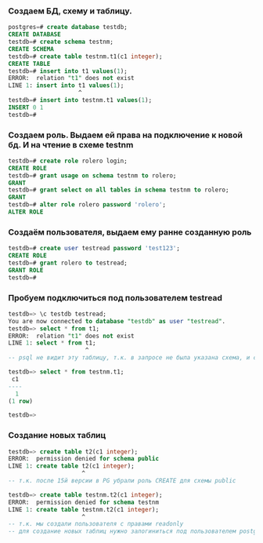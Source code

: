 ### Создаем БД, схему и таблицу.

```sql
postgres=# create database testdb;
CREATE DATABASE
testdb=# create schema testnm;
CREATE SCHEMA
testdb=# create table testnm.t1(c1 integer);
CREATE TABLE
testdb=# insert into t1 values(1);
ERROR:  relation "t1" does not exist
LINE 1: insert into t1 values(1);
                    ^
testdb=# insert into testnm.t1 values(1);
INSERT 0 1
testdb=# 
```

### Создаем роль. Выдаем ей права на подключение к новой бд. И на чтение в схеме testnm
```sql
testdb=# create role rolero login;
CREATE ROLE
testdb=# grant usage on schema testnm to rolero;
GRANT
testdb=# grant select on all tables in schema testnm to rolero;
GRANT
testdb=# alter role rolero password 'rolero';
ALTER ROLE
```

### Создаём пользователя, выдаем ему ранне созданную роль
```sql
testdb=# create user testread password 'test123';
CREATE ROLE
testdb=# grant rolero to testread;
GRANT ROLE
testdb=#
```

### Пробуем подключиться под пользователем testread
```sql
testdb=> \c testdb testread;
You are now connected to database "testdb" as user "testread".
testdb=> select * from t1;
ERROR:  relation "t1" does not exist
LINE 1: select * from t1;
                      ^
-- psql не видит эту таблицу, т.к. в запросе не была указана схема, и схемы testdb нету в параметре search_path

testdb=> select * from testnm.t1;
 c1
----
  1
(1 row)

testdb=>
```

### Создание новых таблиц
```sql
testdb=> create table t2(c1 integer);
ERROR:  permission denied for schema public
LINE 1: create table t2(c1 integer);
                     ^
-- т.к. после 15й версии в PG убрали роль CREATE для схемы public

testdb=> create table testnm.t2(c1 integer);
ERROR:  permission denied for schema testnm
LINE 1: create table testnm.t2(c1 integer);
                     ^
-- т.к. мы создали пользователя с правами readonly
-- для создание новых таблиц нужно залогиниться под пользователем postgres или создать новую роль с правами на создание

```